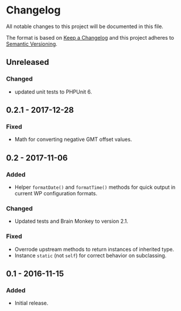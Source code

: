 # Changelog
All notable changes to this project will be documented in this file.

The format is based on [Keep a Changelog](http://keepachangelog.com/en/1.0.0/)
and this project adheres to [Semantic Versioning](http://semver.org/spec/v2.0.0.html).

## Unreleased

### Changed
- updated unit tests to PHPUnit 6.

## 0.2.1 - 2017-12-28

### Fixed
- Math for converting negative GMT offset values. 

## 0.2 - 2017-11-06

### Added
- Helper `formatDate()` and `formatTime()` methods for quick output in current WP configuration formats. 

### Changed
- Updated tests and Brain Monkey to version 2.1.

### Fixed
- Overrode upstream methods to return instances of inherited type.
- Instance `static` (not `self`) for correct behavior on subclassing.

## 0.1 - 2016-11-15

### Added
- Initial release.